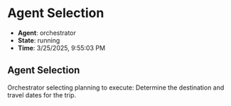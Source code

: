 # Agent Selection

- **Agent**: orchestrator
- **State**: running
- **Time**: 3/25/2025, 9:55:03 PM

## Agent Selection

Orchestrator selecting planning to execute: Determine the destination and travel dates for the trip.

